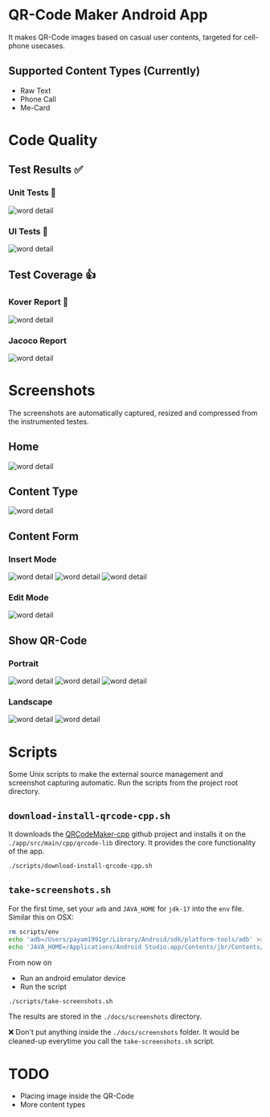 # QR-Code Maker Android App
It makes QR-Code images based on casual user contents, targeted for cell-phone usecases.

## Supported Content Types (Currently)
- Raw Text
- Phone Call
- Me-Card

# Code Quality
## Test Results ✅
### Unit Tests 💯
![word detail](docs/test-results/unit_tests.webp)
### UI Tests 💯
![word detail](docs/test-results/ui_tests.webp)

## Test Coverage 👍
### Kover Report 💯
![word detail](docs/test-results/kover.webp)
### Jacoco Report
![word detail](docs/test-results/jacoco.webp)

# Screenshots
The screenshots are automatically captured, resized and compressed from the instrumented testes.

## Home
![word detail](docs/screenshots/Home.webp)

## Content Type
![word detail](docs/screenshots/ContentType.webp)

## Content Form
### Insert Mode
![word detail](docs/screenshots/ContentForm_InsertMode_Text.webp)
![word detail](docs/screenshots/ContentForm_InsertMode_PhoneCall.webp)
![word detail](docs/screenshots/ContentForm_InsertMode_MeCard.webp)

### Edit Mode
![word detail](docs/screenshots/ContentForm_EditMode.webp)

## Show QR-Code
### Portrait
![word detail](docs/screenshots/ShowQrCode_Portrait.webp)
![word detail](docs/screenshots/ShowQrCode_Toolbox.webp)
![word detail](docs/screenshots/ShowQrCode_Portrait_Fullscreen.webp)

### Landscape
![word detail](docs/screenshots/ShowQrCode_Landscape.webp)
![word detail](docs/screenshots/ShowQrCode_Landscape_Fullscreen.webp)

# Scripts
Some Unix scripts to make the external source management and screenshot capturing automatic.
Run the scripts from the project root directory.

## `download-install-qrcode-cpp.sh`
It downloads the [QRCodeMaker-cpp](https://github.com/PayamGerackoohi/QRCodeMaker-cpp/) github project and installs it on the `./app/src/main/cpp/qrcode-lib` directory. It provides the core functionality of the app.

```sh
./scripts/download-install-qrcode-cpp.sh
```

## `take-screenshots.sh`
<!-- - Edit `adb` and `JAVA_HOME` in the script to the  -->
For the first time, set your `adb` and `JAVA_HOME` for `jdk-17` into the `env` file. Similar this on OSX:
```sh
rm scripts/env
echo 'adb=/Users/payam1991gr/Library/Android/sdk/platform-tools/adb' >> scripts/env
echo 'JAVA_HOME=/Applications/Android Studio.app/Contents/jbr/Contents/Home' >> scripts/env
```

From now on
- Run an android emulator device 
- Run the script
```sh
./scripts/take-screenshots.sh
```
The results are stored in the `./docs/screenshots` directory.

❌ Don't put anything inside the `./docs/screenshots` folder. It would be cleaned-up everytime you call the `take-screenshots.sh` script.

# TODO
- Placing image inside the QR-Code
- More content types
